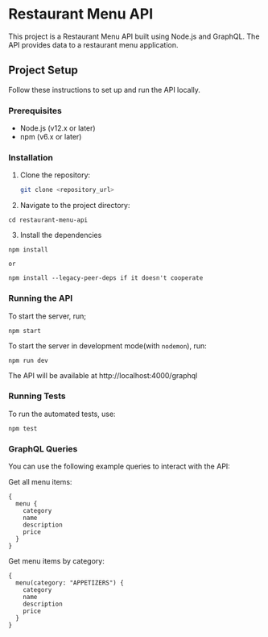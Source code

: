 # Restaurant Menu API

This project is a Restaurant Menu API built using Node.js and GraphQL. The API provides data to a restaurant menu application.

## Project Setup

Follow these instructions to set up and run the API locally.

### Prerequisites

- Node.js (v12.x or later)
- npm (v6.x or later)

### Installation

1. Clone the repository:
   ```sh
   git clone <repository_url>


2. Navigate to the project directory:

```
cd restaurant-menu-api
```

3. Install the dependencies

```
npm install

or 

npm install --legacy-peer-deps if it doesn't cooperate
```

### Running the API
To start the server, run;

```
npm start
```

To start the server in development mode(with `nodemon`), run:

```
npm run dev
```

The API will be available at http://localhost:4000/graphql

### Running Tests
To run the automated tests, use:

```
npm test
```

### GraphQL Queries
You can use the following example queries to interact with the API:

Get all menu items:

```
{
  menu {
    category
    name
    description
    price
  }
}
```

Get menu items by category:

```
{
  menu(category: "APPETIZERS") {
    category
    name
    description
    price
  }
}
```
